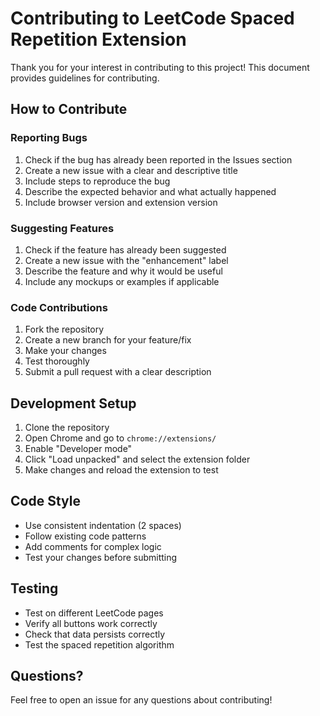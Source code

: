 # Contributing to LeetCode Spaced Repetition Extension

Thank you for your interest in contributing to this project! This document provides guidelines for contributing.

## How to Contribute

### Reporting Bugs

1. Check if the bug has already been reported in the Issues section
2. Create a new issue with a clear and descriptive title
3. Include steps to reproduce the bug
4. Describe the expected behavior and what actually happened
5. Include browser version and extension version

### Suggesting Features

1. Check if the feature has already been suggested
2. Create a new issue with the "enhancement" label
3. Describe the feature and why it would be useful
4. Include any mockups or examples if applicable

### Code Contributions

1. Fork the repository
2. Create a new branch for your feature/fix
3. Make your changes
4. Test thoroughly
5. Submit a pull request with a clear description

## Development Setup

1. Clone the repository
2. Open Chrome and go to `chrome://extensions/`
3. Enable "Developer mode"
4. Click "Load unpacked" and select the extension folder
5. Make changes and reload the extension to test

## Code Style

- Use consistent indentation (2 spaces)
- Follow existing code patterns
- Add comments for complex logic
- Test your changes before submitting

## Testing

- Test on different LeetCode pages
- Verify all buttons work correctly
- Check that data persists correctly
- Test the spaced repetition algorithm

## Questions?

Feel free to open an issue for any questions about contributing! 